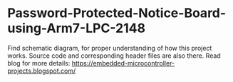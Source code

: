 # Password-Protected-Notice-Board-using-Arm7-LPC-2148
Find schematic diagram, for proper understanding of how this project works.
Source code and corresponding header files are also there.
Read blog for more details:
https://embedded-microcontroller-projects.blogspot.com/

